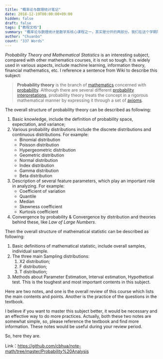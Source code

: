 ```yaml
---
title: "概率论与数理统计笔记"
date: 2018-12-19T00:00:00+09:00
hidden: false
draft: false
tags: ["教程文档"]
summary: "概率论与数理统计是数学系核心课程之一，其实是分开的两部分。我们在这个学期所学的概率论和数理统计主要集中于定理证明和结论推导，与工科不同数学系少强调应用。这些笔记可以帮助我更好的理解一些概率论定理运行的原理。"
author: "Chuanbo"
count: "337 Words"
---
```


*Probability Theory and Mathematical Statistics* is an interesting subject, compared with other mathematics courses, it is not so tough. It is widely used in various aspects, include machine learning, information theory, financial mathematics, etc. I reference a sentence from Wiki to describe this subject:

> **Probability theory** is the branch of [mathematics](https://en.wikipedia.org/wiki/Mathematics) concerned with [probability](https://en.wikipedia.org/wiki/Probability). Although there are several different [probability interpretations](https://en.wikipedia.org/wiki/Probability_interpretations), probability theory treats the concept in a rigorous mathematical manner by expressing it through a set of [axioms](https://en.wikipedia.org/wiki/Axioms_of_probability).

The overall structure of probability theory can be described as following:

1. Basic knowledge, include the definition of probability space, expectation, and variance;
2. Various probability distributions include the discrete distributions and continuous distributions. For example:
   - Binomial distribution
   - Poisson distribution
   - Hypergeometric distribution
   - Geometric distribution
   - Normal distribution
   - Index distribution
   - Gamma distribution
   - Beta distribution
3. Description of several feature parameters, which play an important role in analyzing. For example:
   - Coefficient of variation
   - Quantile
   - Median
   - Skewness coefficient
   - Kurtosis coefficient
4. Convergence by probability & Convergence by distribution and theories behind these, like *Law of Large Numbers*.

Then the overall structure of mathematical statistic can be described as following:

1. Basic definitions of mathematical statistic, include overall samples, individual sample.
2. The three main Sampling distributions:
   1. X2 distribution;
   2. F distribution;
   3. T distribution;
3. Methods about Parameter Estimation, Interval estimation, Hypothetical test. This is the toughest and most important contents in this subject.

Here are two notes, and one is the overall review of this course which lists the main contents and points. Another is the practice of the questions in the textbook.

I believe if you want to master this subject better, it would be necessary and an effective way to do more practices. Actually, both these two notes are somewhat simple, so, please reference the textbook and find more information. These notes would be useful during your review period.

So, here they are.

Link：https://github.com/cbhua/note-math/tree/master/Probability%20Analysis